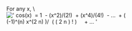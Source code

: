 For any x, \\
![' cos(x)  = 1  - (x\^2)/(2!)  + (x\^4)/(4!)  - ...  + (
(-1)\^(n) x\^(2 n) )/  ( ( 2 n ) ! )     + ... '](../dictionary/equation_images/3888.1..png)
